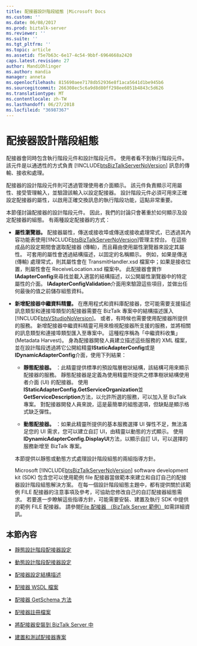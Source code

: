 ```yaml
---
title: 配接器設計階段組態 |Microsoft Docs
ms.custom: ''
ms.date: 06/08/2017
ms.prod: biztalk-server
ms.reviewer: ''
ms.suite: ''
ms.tgt_pltfrm: ''
ms.topic: article
ms.assetid: f5e7b63c-6e17-4c54-9bbf-6964668a2420
caps.latest.revision: 27
author: MandiOhlinger
ms.author: mandia
manager: anneta
ms.openlocfilehash: 815690aee7178db52936e8f1aca5641d1be945b6
ms.sourcegitcommit: 266308ec5c6a9d8d80ff298ee6051b4843c5d626
ms.translationtype: MT
ms.contentlocale: zh-TW
ms.lasthandoff: 06/27/2018
ms.locfileid: "36987367"
---
```

# <a name="adapter-design-time-configuration"></a>配接器設計階段組態
配接器會同時包含執行階段元件和設計階段元件。 使用者看不到執行階段元件。 該元件是以通透性的方式負責 [!INCLUDE[btsBizTalkServerNoVersion](../includes/btsbiztalkservernoversion-md.md)] 訊息的傳輸、接收和處理。  
  
 配接器的設計階段元件則可透過管理使用者介面顯示。 該元件負責顯示可用屬性、接受管理輸入，並驗證該輸入以設定配接器。 設計階段元件必須可用來正確設定配接器的屬性，以啟用正確交換訊息的執行階段功能，這點非常重要。  
  
 本節僅討論配接器的設計階段元件。 因此，我們的討論只會著重於如何顯示及設定配接器的組態。 有兩種設定配接器的方式：  
  
- **屬性瀏覽器。** 配接器屬性，傳送或接收埠或傳送或接收處理常式，已透過其內容功能表使用[!INCLUDE[btsBizTalkServerNoVersion](../includes/btsbiztalkservernoversion-md.md)]管理主控台。 在這些成品的設定期間會選取配接器 (傳輸)，而且藉由使用屬性瀏覽器來設定其屬性。 可套用的屬性會透過結構描述，以固定的名稱顯示。 例如，如果是傳送 (傳輸) 處理常式，則其屬性會在 TransmitHandler.xsd 檔案中；如果是接收位置，則屬性會在 ReceiveLocation.xsd 檔案中。  此配接器會實作**IAdapterConfig**來尋找並載入適當的結構描述，以公開屬性瀏覽器中的特定屬性的介面。 **IAdapterConfigValidation**介面用來驗證這些項目，並做出任何最後的值之前儲存組態資料。  
  
- **新增配接器中繼資料精靈。** 在應用程式和資料庫配接器，您可能需要支援描述訊息類型和連接埠類型的配接器需要在 BizTalk 專案中的結構描述匯入[!INCLUDE[btsVStudioNoVersion](../includes/btsvstudionoversion-md.md)]。 或者，有時候也需要使用配接器所提供的服務。 新增配接器中繼資料精靈可用來檢視配接器所支援的服務，並將相關的訊息類型和連接埠類型匯入至專案中。 這種程序稱為「中繼資料收集」(Metadata Harvest)。 身為配接器開發人員建立描述這些服務的 XML 檔案，並在設計階段透過將它公開給精靈**IStaticAdapterConfig**或是**IDynamicAdapterConfig**介面，使用下列結果：  
  
  -   **靜態配接器。** ：此精靈提供標準的預設階層樹狀結構，該結構可用來顯示配接器的服務。 靜態配接器是定義為使用精靈所提供之標準樹狀結構使用者介面 (UI) 的配接器。 使用**IStaticAdapterConfig.GetServiceOrganization**並**GetServiceDescription**方法，以允許所選的服務，可以加入至 BizTalk 專案。 對配接器開發人員來說，這是最簡單的組態選項，但缺點是顯示格式缺乏彈性。  
  
  -   **動態配接器。** ：如果此精靈所提供的基本服務選擇 UI 彈性不足，無法滿足您的 UI 需求，您可以建立自訂 UI，由精靈以動態的方式顯示。 使用**IDynamicAdapterConfig.DisplayUI**方法，以顯示自訂 UI，可以選擇的服務新增至 BizTalk 專案。  
  
  本節提供以靜態或動態方式處理設計階段組態的兩組指導方針。  
  
  Microsoft [!INCLUDE[btsBizTalkServerNoVersion](../includes/btsbiztalkservernoversion-md.md)] software development kit (SDK) 包含您可以使用範例 file 配接器當做範本來建立和自訂自己的配接器設計階段組態解決方案。 在每一個設計階段組態主題中，都有提供關於該範例 FILE 配接器的注意事項及參考，可協助您修改自己的自訂配接器組態需求。 若要進一步瞭解這些指導方針，可能需要安裝、建置及執行 SDK 中提供的範例 FILE 配接器。 請參閱[File 配接器 （BizTalk Server 範例）](../core/file-adapter-biztalk-server-sample.md)如需詳細資訊。  
  
## <a name="in-this-section"></a>本節內容  
  
-   [靜態設計階段配接器設定](../core/static-design-time-adapter-configuration.md)  
  
-   [動態設計階段配接器設定](../core/dynamic-design-time-adapter-configuration.md)  
  
-   [配接器設定結構描述](../core/adapter-configuration-schemas.md)  
  
-   [配接器 WSDL 檔案](../core/adapter-wsdl-files.md)  
  
-   [配接器 GetSchema 方法](../core/adapter-getschema-method.md)  
  
-   [配接器註冊檔案](../core/adapter-registration-file.md)  
  
-   [將配接器安裝到 BizTalk Server 中](../core/install-the-adapter-into-biztalk-server.md)  
  
-   [建置和測試配接器專案](../core/build-and-test-the-adapter-project.md)